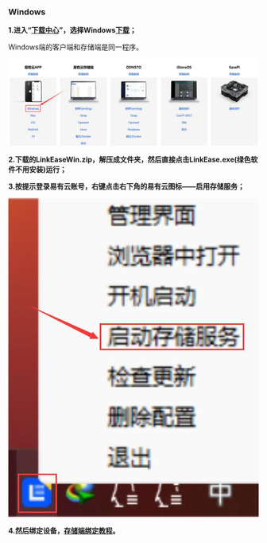 ### Windows

**1.进入“[下载中心](https://doc.linkease.com/downloads/)”，选择Windows[下载](https://fw.koolcenter.com/binary/LinkEase/Client/LinkEaseWin.zip)；**

Windows端的客户端和存储端是同一程序。

![win1.jpg](./windows/win1.jpg)

**2.下载的LinkEaseWin.zip，解压成文件夹，然后直接点击LinkEase.exe(绿色软件不用安装)运行；**

**3.按提示登录易有云账号，右键点击右下角的易有云图标——启用存储服务；**

![win2.jpg](./windows/win2.jpg)

**4.然后绑定设备，[存储端绑定教程](/zh/guide/linkease_app/bind.md)。**
